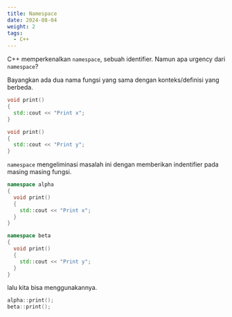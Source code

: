 ```yaml
---
title: Namespace
date: 2024-08-04
weight: 2
tags:
  - C++
---
```


C++ memperkenalkan `namespace`, sebuah identifier. Namun apa urgency dari `namespace`?

Bayangkan ada dua nama fungsi yang sama dengan konteks/definisi yang berbeda.

```cpp
void print()
{
  std::cout << "Print x";
}

void print()
{
  std::cout << "Print y";
}
```

`namespace` mengeliminasi masalah ini dengan memberikan indentifier pada masing masing fungsi.

```cpp
namespace alpha
{
  void print()
  {
    std::cout << "Print x";
  }
}

namespace beta
{
  void print()
  {
    std::cout << "Print y";
  }
}
```

lalu kita bisa menggunakannya.

```cpp
alpha::print();
beta::print();
```